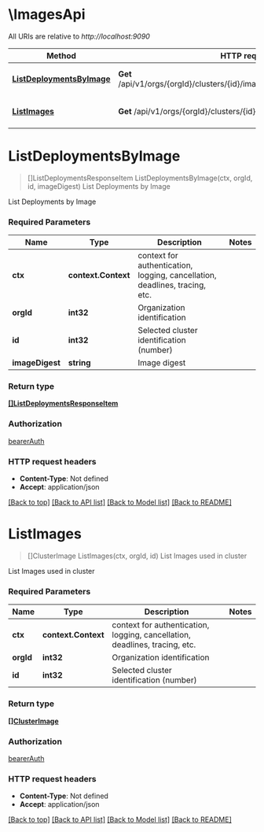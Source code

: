 # \ImagesApi

All URIs are relative to *http://localhost:9090*

Method | HTTP request | Description
------------- | ------------- | -------------
[**ListDeploymentsByImage**](ImagesApi.md#ListDeploymentsByImage) | **Get** /api/v1/orgs/{orgId}/clusters/{id}/images/{imageDigest}/deployments | List Deployments by Image
[**ListImages**](ImagesApi.md#ListImages) | **Get** /api/v1/orgs/{orgId}/clusters/{id}/images | List Images used in cluster


# **ListDeploymentsByImage**
> []ListDeploymentsResponseItem ListDeploymentsByImage(ctx, orgId, id, imageDigest)
List Deployments by Image

List Deployments by Image

### Required Parameters

Name | Type | Description  | Notes
------------- | ------------- | ------------- | -------------
 **ctx** | **context.Context** | context for authentication, logging, cancellation, deadlines, tracing, etc.
  **orgId** | **int32**| Organization identification | 
  **id** | **int32**| Selected cluster identification (number) | 
  **imageDigest** | **string**| Image digest | 

### Return type

[**[]ListDeploymentsResponseItem**](ListDeploymentsResponseItem.md)

### Authorization

[bearerAuth](../README.md#bearerAuth)

### HTTP request headers

 - **Content-Type**: Not defined
 - **Accept**: application/json

[[Back to top]](#) [[Back to API list]](../README.md#documentation-for-api-endpoints) [[Back to Model list]](../README.md#documentation-for-models) [[Back to README]](../README.md)

# **ListImages**
> []ClusterImage ListImages(ctx, orgId, id)
List Images used in cluster

List Images used in cluster

### Required Parameters

Name | Type | Description  | Notes
------------- | ------------- | ------------- | -------------
 **ctx** | **context.Context** | context for authentication, logging, cancellation, deadlines, tracing, etc.
  **orgId** | **int32**| Organization identification | 
  **id** | **int32**| Selected cluster identification (number) | 

### Return type

[**[]ClusterImage**](ClusterImage.md)

### Authorization

[bearerAuth](../README.md#bearerAuth)

### HTTP request headers

 - **Content-Type**: Not defined
 - **Accept**: application/json

[[Back to top]](#) [[Back to API list]](../README.md#documentation-for-api-endpoints) [[Back to Model list]](../README.md#documentation-for-models) [[Back to README]](../README.md)

